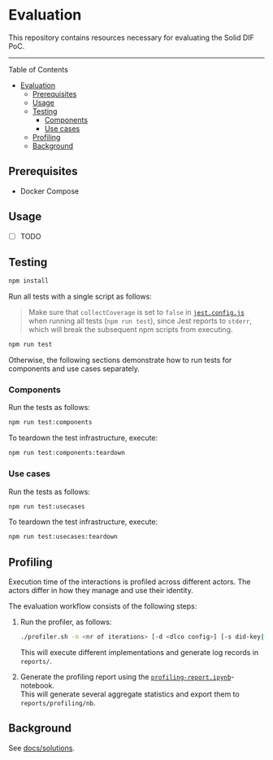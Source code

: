 <!-- omit in toc -->

# Evaluation

This repository contains resources necessary for evaluating the Solid DIF PoC.

---
Table of Contents

- [Evaluation](#evaluation)
  - [Prerequisites](#prerequisites)
  - [Usage](#usage)
  - [Testing](#testing)
    - [Components](#components)
    - [Use cases](#use-cases)
  - [Profiling](#profiling)
  - [Background](#background)

## Prerequisites

- Docker Compose

## Usage

- [ ] TODO

## Testing

```bash
npm install
```

Run all tests with a single script as follows:

> Make sure that `collectCoverage` is set to `false` in [`jest.config.js`](./jest.config.js) when running all tests (`npm run test`), since Jest reports to `stderr`, which will break the subsequent npm scripts from executing.

```bash
npm run test
```

Otherwise,
the following sections demonstrate how to run
tests for components and use cases separately.

### Components

Run the tests as follows:

```bash
npm run test:components
```

To teardown the test infrastructure, execute:

```bash
npm run test:components:teardown
```

### Use cases

Run the tests as follows:

```bash
npm run test:usecases
```

To teardown the test infrastructure, execute:

```bash
npm run test:usecases:teardown
```

## Profiling

Execution time of the interactions is profiled across different actors.
The actors differ in how they manage and use their identity.

The evaluation workflow consists of the following steps:

1. Run the profiler, as follows:

    ```bash
    ./profiler.sh -n <nr of iterations> [-d <dlco config>] [-s did-key|webid]
    ```
    This will execute different implementations and generate log records in `reports/`.

2. Generate the profiling report using the [`profiling-report.ipynb`](./profiling-report.ipynb)-notebook.</br> This will generate several aggregate statistics and export them to `reports/profiling/nb`.


## Background

See [docs/solutions](docs/solutions.md).
